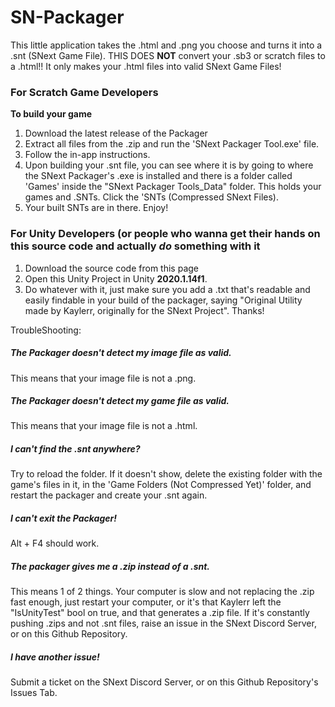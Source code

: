 # SN-Packager
This little application takes the .html and .png you choose and turns it into a .snt (SNext Game File).
THIS DOES __NOT__ convert your .sb3 or scratch files to a .html!! It only makes your .html files into valid SNext Game Files!
### For Scratch Game Developers
**To build your game**
1. Download the latest release of the Packager
2. Extract all files from the .zip and run the 'SNext Packager Tool.exe' file.
3. Follow the in-app instructions.
4. Upon building your .snt file, you can see where it is by going to where the SNext Packager's .exe is installed and there is a folder called 'Games' inside the "SNext Packager Tools_Data" folder. This holds your games and .SNTs. Click the 'SNTs (Compressed SNext Files).
5. Your built SNTs are in there. Enjoy!
### For Unity Developers (or people who wanna get their hands on this source code and actually _do_ something with it
1. Download the source code from this page
2. Open this Unity Project in Unity **2020.1.14f1**. 
3. Do whatever with it, just make sure you add a .txt that's readable and easily findable in your build of the packager, saying "Original Utility made by Kaylerr, originally for the SNext Project". Thanks!


TroubleShooting:
##### The Packager doesn't detect my image file as valid.
This means that your image file is not a .png.

##### The Packager doesn't detect my game file as valid.
This means that your image file is not a .html.

##### I can't find the .snt anywhere?
Try to reload the folder. If it doesn't show, delete the existing folder with the game's files in it, in the 'Game Folders (Not Compressed Yet)' folder, and restart the packager and create your .snt again.

##### I can't exit the Packager!
Alt + F4 should work.

##### The packager gives me a .zip instead of a .snt.
This means 1 of 2 things. Your computer is slow and not replacing the .zip fast enough, just restart your computer, or it's that Kaylerr left the "IsUnityTest" bool on true, and that generates a .zip file. If it's constantly pushing .zips and not .snt files, raise an issue in the SNext Discord Server, or on this Github Repository.

##### I have another issue!
Submit a ticket on the SNext Discord Server, or on this Github Repository's Issues Tab.
